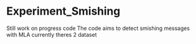 # Experiment_Smishing
Still work on progress code
The code aims to detect smishing messages with MLA
currently theres 2 dataset
